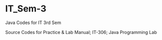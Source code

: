 # IT_Sem-3
Java Codes for IT 3rd Sem

Source Codes for Practice & Lab Manual; IT-306; Java Programming Lab
